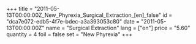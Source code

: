 +++
title = "2011-05-13T00:00:00Z_New_Phyrexia_Surgical_Extraction_[en]_false"
id = "dca7e072-edb5-4f7e-bdec-a3a393053c80"
date = "2011-05-13T00:00:00Z"
name = "Surgical Extraction"
lang = ["en"]
price = "5.60"
quantity = 4
foil = false
set = "New Phyrexia"
+++
